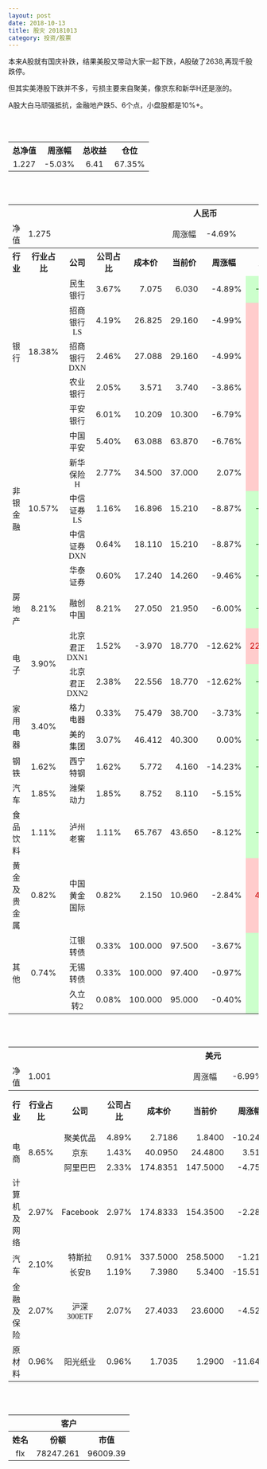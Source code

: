 ```yaml
---
layout: post
date: 2018-10-13
title: 股灾 20181013
category: 投资/股票
---
```


本来A股就有国庆补跌，结果美股又带动大家一起下跌，A股破了2638,再现千股跌停。

但其实美港股下跌并不多，亏损主要来自聚美，像京东和新华H还是涨的。

A股大白马顽强抵抗，金融地产跌5、6个点，小盘股都是10%+。

<br/>
<br/>

<table cellspacing="0" border="0">
	<tr>
		<th height="22" align="center"><font face="Noto Sans CJK SC Regular">总净值</font></th>
		<th align="center"><font face="Noto Sans CJK SC Regular">周涨幅</font></th>
		<th align="center"><font face="Noto Sans CJK SC Regular">总收益</font></th>
		<th align="center"><font face="Noto Sans CJK SC Regular">仓位</font></th>
	</tr>
	<tr>
		<td height="17" align="center" sdval="1.227" sdnum="1033;0;0.000">1.227</td>
		<td align="center" sdval="-0.0503" sdnum="1033;0;0.00%">-5.03%</td>
		<td align="center" sdval="6.41" sdnum="1033;0;0.00">6.41</td>
		<td align="center" sdval="0.6735" sdnum="1033;0;0.00%">67.35%</td>
	</tr>
</table>
<br />
<br />
<table>
	<tr>
		<th colspan="11"  height="21" align="center" valign="middle"><font face="Noto Sans CJK SC Regular">人民币</font></th>
		</tr>
	<tr>
		<td height="17" align="center"><font face="Noto Sans CJK SC Regular">净值</font></td>
		<td colspan="4"  align="left" valign="middle" sdval="1.275" sdnum="1033;">1.275</td>
		<td align="center"><font face="Noto Sans CJK SC Regular">周涨幅</font></td>
		<td colspan="5"  align="left" valign="middle" sdval="-0.0469" sdnum="1033;0;0.00%">-4.69%</td>
		</tr>
	<tr>
		<th height="22" align="center" valign="middle"><font face="Noto Sans CJK SC Regular">行业</font></th>
		<th align="center" valign="middle"><font face="Noto Sans CJK SC Regular">行业占比</font></th>
		<th align="center"><font face="Noto Sans CJK SC Regular">公司</font></th>
		<th align="center"><font face="Noto Sans CJK SC Regular">公司占比</font></th>
		<th align="center"><font face="Noto Sans CJK SC Regular">成本价</font></th>
		<th align="center"><font face="Noto Sans CJK SC Regular">当前价</font></th>
		<th align="center"><font face="Noto Sans CJK SC Regular">周涨幅</font></th>
		<th align="center"><font face="Noto Sans CJK SC Regular">总涨幅</font></th>
		<th align="left"><font face="Noto Sans CJK SC Regular">下一阶梯</font></th>
		<th align="left"><font face="Noto Sans CJK SC Regular">浮动止损价</font></th>
		<th align="center"><font face="Noto Sans CJK SC Regular">止损价</font></th>
	</tr>
	<tr>
		<td rowspan="5"  height="93" align="center" valign="middle"><font face="Noto Sans CJK SC Regular">银行</font></td>
		<td rowspan="5"  align="center" valign="middle" sdval="0.1838" sdnum="1033;0;0.00%">18.38%</td>
		<td align="center"><font face="Noto Sans CJK SC Regular">民生银行</font></td>
		<td align="right" sdval="0.0367" sdnum="1033;0;0.00%">3.67%</td>
		<td align="right" sdval="7.075" sdnum="1033;0;0.000">7.075</td>
		<td align="right" sdval="6.03" sdnum="1033;0;0.000">6.030</td>
		<td align="right" sdval="-0.0489" sdnum="1033;0;0.00%">-4.89%</td>
		<td align="right" bgcolor="#CCFFCC" sdval="-0.149103180212014" sdnum="1033;0;0.00%"><font color="#006600">-14.91%</font></td>
		<td align="right" sdval="8.84375" sdnum="1033;0;0.000">8.844</td>
		<td align="right" sdval="0" sdnum="1033;0;0.000">0.000</td>
		<td align="right" sdval="0" sdnum="1033;0;0.000">0.000</td>
	</tr>
	<tr>
		<td align="center"><font face="Noto Sans CJK SC Regular">招商银行LS</font></td>
		<td align="right" sdval="0.0419" sdnum="1033;0;0.00%">4.19%</td>
		<td align="right" sdval="26.825" sdnum="1033;0;0.000">26.825</td>
		<td align="right" sdval="29.16" sdnum="1033;0;0.000">29.160</td>
		<td align="right" sdval="-0.0499" sdnum="1033;0;0.00%">-4.99%</td>
		<td align="right" bgcolor="#FFCCCC" sdval="0.0856456663560112" sdnum="1033;0;0.00%"><font color="#CC0000">8.56%</font></td>
		<td align="right" sdval="33.53125" sdnum="1033;0;0.000">33.531</td>
		<td align="right" sdval="0" sdnum="1033;0;0.000">0.000</td>
		<td align="right" sdval="0" sdnum="1033;0;0.000">0.000</td>
	</tr>
	<tr>
		<td align="center"><font face="Noto Sans CJK SC Regular">招商银行DXN</font></td>
		<td align="right" sdval="0.0246" sdnum="1033;0;0.00%">2.46%</td>
		<td align="right" sdval="27.088" sdnum="1033;0;0.000">27.088</td>
		<td align="right" sdval="29.16" sdnum="1033;0;0.000">29.160</td>
		<td align="right" sdval="-0.0499" sdnum="1033;0;0.00%">-4.99%</td>
		<td align="right" bgcolor="#FFCCCC" sdval="0.0750914353219136" sdnum="1033;0;0.00%"><font color="#CC0000">7.51%</font></td>
		<td align="right" sdval="33.86" sdnum="1033;0;0.000">33.860</td>
		<td align="right" sdval="0" sdnum="1033;0;0.000">0.000</td>
		<td align="right" sdval="0" sdnum="1033;0;0.000">0.000</td>
	</tr>
	<tr>
		<td align="center"><font face="Noto Sans CJK SC Regular">农业银行</font></td>
		<td align="right" sdval="0.0205" sdnum="1033;0;0.00%">2.05%</td>
		<td align="right" sdval="3.571" sdnum="1033;0;0.000">3.571</td>
		<td align="right" sdval="3.74" sdnum="1033;0;0.000">3.740</td>
		<td align="right" sdval="-0.0386" sdnum="1033;0;0.00%">-3.86%</td>
		<td align="right" bgcolor="#FFCCCC" sdval="0.0459256790814897" sdnum="1033;0;0.00%"><font color="#CC0000">4.59%</font></td>
		<td align="right" sdval="4.46375" sdnum="1033;0;0.000">4.464</td>
		<td align="right" sdval="0" sdnum="1033;0;0.000">0.000</td>
		<td align="right" sdval="0" sdnum="1033;0;0.000">0.000</td>
	</tr>
	<tr>
		<td align="center"><font face="Noto Sans CJK SC Regular">平安银行</font></td>
		<td align="right" sdval="0.0601" sdnum="1033;0;0.00%">6.01%</td>
		<td align="right" sdval="10.209" sdnum="1033;0;0.000">10.209</td>
		<td align="right" sdval="10.3" sdnum="1033;0;0.000">10.300</td>
		<td align="right" sdval="-0.0679" sdnum="1033;0;0.00%">-6.79%</td>
		<td align="right" bgcolor="#FFCCCC" sdval="0.00751370359486736" sdnum="1033;0;0.00%"><font color="#CC0000">0.75%</font></td>
		<td align="right" sdval="12.76125" sdnum="1033;0;0.000">12.761</td>
		<td align="right" sdval="0" sdnum="1033;0;0.000">0.000</td>
		<td align="right" sdval="0" sdnum="1033;0;0.000">0.000</td>
	</tr>
	<tr>
		<td rowspan="5"  height="87" align="center" valign="middle"><font face="Noto Sans CJK SC Regular">非银金融</font></td>
		<td rowspan="5"  align="center" valign="middle" sdval="0.1057" sdnum="1033;0;0.00%">10.57%</td>
		<td align="center"><font face="Noto Sans CJK SC Regular">中国平安</font></td>
		<td align="right" sdval="0.054" sdnum="1033;0;0.00%">5.40%</td>
		<td align="right" sdval="63.088" sdnum="1033;0;0.000">63.088</td>
		<td align="right" sdval="63.87" sdnum="1033;0;0.000">63.870</td>
		<td align="right" sdval="-0.0676" sdnum="1033;0;0.00%">-6.76%</td>
		<td align="right" bgcolor="#FFCCCC" sdval="0.0109953842252091" sdnum="1033;0;0.00%"><font color="#CC0000">1.10%</font></td>
		<td align="right" sdval="78.86" sdnum="1033;0;0.000">78.860</td>
		<td align="right" sdval="0" sdnum="1033;0;0.000">0.000</td>
		<td align="right" sdval="0" sdnum="1033;0;0.000">0.000</td>
	</tr>
	<tr>
		<td align="center"><font face="Noto Sans CJK SC Regular">新华保险H</font></td>
		<td align="right" sdval="0.0277" sdnum="1033;0;0.00%">2.77%</td>
		<td align="right" sdval="34.5" sdnum="1033;0;0.000">34.500</td>
		<td align="right" sdval="37" sdnum="1033;0;0.000">37.000</td>
		<td align="right" sdval="0.0207" sdnum="1033;0;0.00%">2.07%</td>
		<td align="right" bgcolor="#FFCCCC" sdval="0.0710637681159421" sdnum="1033;0;0.00%"><font color="#CC0000">7.11%</font></td>
		<td align="right" sdval="43.125" sdnum="1033;0;0.000">43.125</td>
		<td align="right" sdval="0" sdnum="1033;0;0.000">0.000</td>
		<td align="right" sdval="0" sdnum="1033;0;0.000">0.000</td>
	</tr>
	<tr>
		<td align="center"><font face="Noto Sans CJK SC Regular">中信证券LS</font></td>
		<td align="right" sdval="0.0116" sdnum="1033;0;0.00%">1.16%</td>
		<td align="right" sdval="16.896" sdnum="1033;0;0.000">16.896</td>
		<td align="right" sdval="15.21" sdnum="1033;0;0.000">15.210</td>
		<td align="right" sdval="-0.0887" sdnum="1033;0;0.00%">-8.87%</td>
		<td align="right" bgcolor="#CCFFCC" sdval="-0.101186931818182" sdnum="1033;0;0.00%"><font color="#006600">-10.12%</font></td>
		<td align="right" sdval="21.12" sdnum="1033;0;0.000">21.120</td>
		<td align="right" sdval="0" sdnum="1033;0;0.000">0.000</td>
		<td align="right" sdval="0" sdnum="1033;0;0.000">0.000</td>
	</tr>
	<tr>
		<td align="center"><font face="Noto Sans CJK SC Regular">中信证券DXN</font></td>
		<td align="right" sdval="0.0064" sdnum="1033;0;0.00%">0.64%</td>
		<td align="right" sdval="18.11" sdnum="1033;0;0.000">18.110</td>
		<td align="right" sdval="15.21" sdnum="1033;0;0.000">15.210</td>
		<td align="right" sdval="-0.0887" sdnum="1033;0;0.00%">-8.87%</td>
		<td align="right" bgcolor="#CCFFCC" sdval="-0.161532523467697" sdnum="1033;0;0.00%"><font color="#006600">-16.15%</font></td>
		<td align="right" sdval="22.6375" sdnum="1033;0;0.000">22.638</td>
		<td align="right" sdval="0" sdnum="1033;0;0.000">0.000</td>
		<td align="right" sdval="0" sdnum="1033;0;0.000">0.000</td>
	</tr>
	<tr>
		<td align="center"><font face="Noto Sans CJK SC Regular">华泰证券</font></td>
		<td align="right" sdval="0.006" sdnum="1033;0;0.00%">0.60%</td>
		<td align="right" sdval="17.24" sdnum="1033;0;0.000">17.240</td>
		<td align="right" sdval="14.26" sdnum="1033;0;0.000">14.260</td>
		<td align="right" sdval="-0.0946" sdnum="1033;0;0.00%">-9.46%</td>
		<td align="right" bgcolor="#CCFFCC" sdval="-0.174253828306264" sdnum="1033;0;0.00%"><font color="#006600">-17.43%</font></td>
		<td align="right" sdval="21.55" sdnum="1033;0;0.000">21.550</td>
		<td align="right" sdval="0" sdnum="1033;0;0.000">0.000</td>
		<td align="right" sdval="0" sdnum="1033;0;0.000">0.000</td>
	</tr>
	<tr>
		<td height="17" align="center" valign="middle"><font face="Noto Sans CJK SC Regular">房地产</font></td>
		<td align="center" valign="middle" sdval="0.0821" sdnum="1033;0;0.00%">8.21%</td>
		<td align="center"><font face="Noto Sans CJK SC Regular">融创中国</font></td>
		<td align="right" sdval="0.0821" sdnum="1033;0;0.00%">8.21%</td>
		<td align="right" sdval="27.05" sdnum="1033;0;0.000">27.050</td>
		<td align="right" sdval="21.95" sdnum="1033;0;0.000">21.950</td>
		<td align="right" sdval="-0.06" sdnum="1033;0;0.00%">-6.00%</td>
		<td align="right" bgcolor="#CCFFCC" sdval="-0.189939741219963" sdnum="1033;0;0.00%"><font color="#006600">-18.99%</font></td>
		<td align="right" sdval="33.8125" sdnum="1033;0;0.000">33.813</td>
		<td align="right" sdval="0" sdnum="1033;0;0.000">0.000</td>
		<td align="right" sdval="0" sdnum="1033;0;0.000">0.000</td>
	</tr>
	<tr>
		<td rowspan="2"  height="43" align="center" valign="middle"><font face="Noto Sans CJK SC Regular">电子</font></td>
		<td rowspan="2"  align="center" valign="middle" sdval="0.039" sdnum="1033;0;0.00%">3.90%</td>
		<td align="center"><font face="Noto Sans CJK SC Regular">北京君正DXN1</font></td>
		<td align="right" sdval="0.0152" sdnum="1033;0;0.00%">1.52%</td>
		<td align="right" sdval="-3.97" sdnum="1033;0;0.000">-3.970</td>
		<td align="right" sdval="18.77" sdnum="1033;0;0.000">18.770</td>
		<td align="right" sdval="-0.1262" sdnum="1033;0;0.00%">-12.62%</td>
		<td align="right" bgcolor="#FFCCCC" sdval="22.74" sdnum="1033;0;0.00%"><font color="#CC0000">2274.00%</font></td>
		<td align="right" bgcolor="#CCFFCC" sdval="28.421709430404" sdnum="1033;0;0.000"><font color="#006600">28.422</font></td>
		<td align="right" bgcolor="#FFCCCC" sdval="20.9183781407773" sdnum="1033;0;0.000"><font color="#CC0000">20.918</font></td>
		<td align="right" sdval="0" sdnum="1033;0;0.000">0.000</td>
	</tr>
	<tr>
		<td align="center"><font face="Noto Sans CJK SC Regular">北京君正DXN2</font></td>
		<td align="right" sdval="0.0238" sdnum="1033;0;0.00%">2.38%</td>
		<td align="right" sdval="22.556" sdnum="1033;0;0.000">22.556</td>
		<td align="right" sdval="18.77" sdnum="1033;0;0.000">18.770</td>
		<td align="right" sdval="-0.1262" sdnum="1033;0;0.00%">-12.62%</td>
		<td align="right" bgcolor="#CCFFCC" sdval="-0.169248909381096" sdnum="1033;0;0.00%"><font color="#006600">-16.92%</font></td>
		<td align="right" sdval="28.195" sdnum="1033;0;0.000">28.195</td>
		<td align="right" sdval="0" sdnum="1033;0;0.000">0.000</td>
		<td align="right" sdval="0" sdnum="1033;0;0.000">0.000</td>
	</tr>
	<tr>
		<td rowspan="2"  height="34" align="center" valign="middle"><font face="Noto Sans CJK SC Regular">家用电器</font></td>
		<td rowspan="2"  align="center" valign="middle" sdval="0.034" sdnum="1033;0;0.00%">3.40%</td>
		<td align="center"><font face="Noto Sans CJK SC Regular">格力电器</font></td>
		<td align="right" sdval="0.0033" sdnum="1033;0;0.00%">0.33%</td>
		<td align="right" sdval="75.479" sdnum="1033;0;0.000">75.479</td>
		<td align="right" sdval="38.7" sdnum="1033;0;0.000">38.700</td>
		<td align="right" sdval="-0.0373" sdnum="1033;0;0.00%">-3.73%</td>
		<td align="right" bgcolor="#CCFFCC" sdval="-0.488674606181852" sdnum="1033;0;0.00%"><font color="#006600">-48.87%</font></td>
		<td align="right" sdval="94.34875" sdnum="1033;0;0.000">94.349</td>
		<td align="right" sdval="0" sdnum="1033;0;0.000">0.000</td>
		<td align="right" sdval="0" sdnum="1033;0;0.000">0.000</td>
	</tr>
	<tr>
		<td align="center"><font face="Noto Sans CJK SC Regular">美的集团</font></td>
		<td align="right" sdval="0.0307" sdnum="1033;0;0.00%">3.07%</td>
		<td align="right" sdval="46.412" sdnum="1033;0;0.000">46.412</td>
		<td align="right" sdval="40.3" sdnum="1033;0;0.000">40.300</td>
		<td align="right" sdval="0" sdnum="1033;0;0.00%">0.00%</td>
		<td align="right" bgcolor="#CCFFCC" sdval="-0.133090080151685" sdnum="1033;0;0.00%"><font color="#006600">-13.31%</font></td>
		<td align="right" sdval="58.015" sdnum="1033;0;0.000">58.015</td>
		<td align="right" sdval="0" sdnum="1033;0;0.000">0.000</td>
		<td align="right" sdval="0" sdnum="1033;0;0.000">0.000</td>
	</tr>
	<tr>
		<td height="17" align="center"><font face="Noto Sans CJK SC Regular">钢铁</font></td>
		<td align="center" valign="middle" sdval="0.0162" sdnum="1033;0;0.00%">1.62%</td>
		<td align="center"><font face="Noto Sans CJK SC Regular">西宁特钢</font></td>
		<td align="right" sdval="0.0162" sdnum="1033;0;0.00%">1.62%</td>
		<td align="right" sdval="5.772" sdnum="1033;0;0.000">5.772</td>
		<td align="right" sdval="4.16" sdnum="1033;0;0.000">4.160</td>
		<td align="right" sdval="-0.1423" sdnum="1033;0;0.00%">-14.23%</td>
		<td align="right" bgcolor="#CCFFCC" sdval="-0.280679279279279" sdnum="1033;0;0.00%"><font color="#006600">-28.07%</font></td>
		<td align="right" sdval="7.215" sdnum="1033;0;0.000">7.215</td>
		<td align="right" sdval="0" sdnum="1033;0;0.000">0.000</td>
		<td align="right" sdval="0" sdnum="1033;0;0.000">0.000</td>
	</tr>
	<tr>
		<td height="17" align="center" valign="middle"><font face="Noto Sans CJK SC Regular">汽车</font></td>
		<td align="center" valign="middle" sdval="0.0185" sdnum="1033;0;0.00%">1.85%</td>
		<td align="center"><font face="Noto Sans CJK SC Regular">潍柴动力</font></td>
		<td align="right" sdval="0.0185" sdnum="1033;0;0.00%">1.85%</td>
		<td align="right" sdval="8.752" sdnum="1033;0;0.000">8.752</td>
		<td align="right" sdval="8.11" sdnum="1033;0;0.000">8.110</td>
		<td align="right" sdval="-0.0515" sdnum="1033;0;0.00%">-5.15%</td>
		<td align="right" bgcolor="#CCFFCC" sdval="-0.0747546617915907" sdnum="1033;0;0.00%"><font color="#006600">-7.48%</font></td>
		<td align="right" sdval="10.94" sdnum="1033;0;0.000">10.940</td>
		<td align="right" sdval="0" sdnum="1033;0;0.000">0.000</td>
		<td align="right" sdval="0" sdnum="1033;0;0.000">0.000</td>
	</tr>
	<tr>
		<td height="17" align="center"><font face="Noto Sans CJK SC Regular">食品饮料</font></td>
		<td align="center" valign="middle" sdval="0.0111" sdnum="1033;0;0.00%">1.11%</td>
		<td align="center"><font face="Noto Sans CJK SC Regular">泸州老窖</font></td>
		<td align="right" sdval="0.0111" sdnum="1033;0;0.00%">1.11%</td>
		<td align="right" sdval="65.767" sdnum="1033;0;0.000">65.767</td>
		<td align="right" sdval="43.65" sdnum="1033;0;0.000">43.650</td>
		<td align="right" sdval="-0.0812" sdnum="1033;0;0.00%">-8.12%</td>
		<td align="right" bgcolor="#CCFFCC" sdval="-0.337693277783691" sdnum="1033;0;0.00%"><font color="#006600">-33.77%</font></td>
		<td align="right" sdval="82.20875" sdnum="1033;0;0.000">82.209</td>
		<td align="right" sdval="0" sdnum="1033;0;0.000">0.000</td>
		<td align="right" sdval="0" sdnum="1033;0;0.000">0.000</td>
	</tr>
	<tr>
		<td height="17" align="center"><font face="Noto Sans CJK SC Regular">黄金及贵金属</font></td>
		<td align="center" valign="middle" sdval="0.0082" sdnum="1033;0;0.00%">0.82%</td>
		<td align="center"><font face="Noto Sans CJK SC Regular">中国黄金国际</font></td>
		<td align="right" sdval="0.0082" sdnum="1033;0;0.00%">0.82%</td>
		<td align="right" sdval="2.15" sdnum="1033;0;0.000">2.150</td>
		<td align="right" sdval="10.96" sdnum="1033;0;0.000">10.960</td>
		<td align="right" sdval="-0.0284" sdnum="1033;0;0.00%">-2.84%</td>
		<td align="right" bgcolor="#FFCCCC" sdval="4.09627441860465" sdnum="1033;0;0.00%"><font color="#CC0000">409.63%</font></td>
		<td align="right" bgcolor="#CCFFCC" sdval="12.814998626709" sdnum="1033;0;0.000"><font color="#006600">12.815</font></td>
		<td align="right" bgcolor="#FFCCCC" sdval="9.43183898925781" sdnum="1033;0;0.000"><font color="#CC0000">9.432</font></td>
		<td align="right" sdval="0" sdnum="1033;0;0.000">0.000</td>
	</tr>
	<tr>
		<td rowspan="3"  height="55" align="center" valign="middle"><font face="Noto Sans CJK SC Regular">其他</font></td>
		<td rowspan="3"  align="center" valign="middle" sdval="0.0074" sdnum="1033;0;0.00%">0.74%</td>
		<td align="center"><font face="Noto Sans CJK SC Regular"> 江银转债</font></td>
		<td align="right" sdval="0.0033" sdnum="1033;0;0.00%">0.33%</td>
		<td align="right" sdval="100" sdnum="1033;0;0.000">100.000</td>
		<td align="right" sdval="97.5" sdnum="1033;0;0.000">97.500</td>
		<td align="right" sdval="-0.0367" sdnum="1033;0;0.00%">-3.67%</td>
		<td align="right" bgcolor="#CCFFCC" sdval="-0.0264000000000001" sdnum="1033;0;0.00%"><font color="#006600">-2.64%</font></td>
		<td align="right" sdval="125" sdnum="1033;0;0.000">125.000</td>
		<td align="right" sdval="0" sdnum="1033;0;0.000">0.000</td>
		<td align="right" sdval="0" sdnum="1033;0;0.000">0.000</td>
	</tr>
	<tr>
		<td align="center"><font face="Noto Sans CJK SC Regular">无锡转债</font></td>
		<td align="right" sdval="0.0033" sdnum="1033;0;0.00%">0.33%</td>
		<td align="right" sdval="100" sdnum="1033;0;0.000">100.000</td>
		<td align="right" sdval="97.4" sdnum="1033;0;0.000">97.400</td>
		<td align="right" sdval="-0.0097" sdnum="1033;0;0.00%">-0.97%</td>
		<td align="right" bgcolor="#CCFFCC" sdval="-0.0274" sdnum="1033;0;0.00%"><font color="#006600">-2.74%</font></td>
		<td align="right" sdval="125" sdnum="1033;0;0.000">125.000</td>
		<td align="right" sdval="0" sdnum="1033;0;0.000">0.000</td>
		<td align="right" sdval="0" sdnum="1033;0;0.000">0.000</td>
	</tr>
	<tr>
		<td align="center"><font face="Noto Sans CJK SC Regular">久立转2</font></td>
		<td align="right" sdval="0.0008" sdnum="1033;0;0.00%">0.08%</td>
		<td align="right" sdval="100" sdnum="1033;0;0.000">100.000</td>
		<td align="right" sdval="95" sdnum="1033;0;0.000">95.000</td>
		<td align="right" sdval="-0.004" sdnum="1033;0;0.00%">-0.40%</td>
		<td align="right" bgcolor="#CCFFCC" sdval="-0.0514000000000001" sdnum="1033;0;0.00%"><font color="#006600">-5.14%</font></td>
		<td align="right" sdval="125" sdnum="1033;0;0.000">125.000</td>
		<td align="right" sdval="0" sdnum="1033;0;0.000">0.000</td>
		<td align="right" sdval="0" sdnum="1033;0;0.000">0.000</td>
	</tr>
</table>
<br />
<br />
<table>
	<tr>
		<th colspan="11"  height="21" align="center" valign="middle"><font face="Noto Sans CJK SC Regular">美元</font></th>
		</tr>
	<tr>
		<td height="17" align="center"><font face="Noto Sans CJK SC Regular">净值</font></td>
		<td colspan="4"  align="left" valign="middle" sdval="1.001" sdnum="1033;">1.001</td>
		<td align="center"><font face="Noto Sans CJK SC Regular">周涨幅</font></td>
		<td colspan="5"  align="left" valign="middle" sdval="-0.0699" sdnum="1033;0;0.00%">-6.99%</td>
		</tr>
	<tr>
		<th height="21" align="center" valign="middle"><font face="Noto Sans CJK SC Regular">行业</font></th>
		<th align="center" valign="middle"><font face="Noto Sans CJK SC Regular">行业占比</font></th>
		<th align="center"><font face="Noto Sans CJK SC Regular">公司</font></th>
		<th align="center"><font face="Noto Sans CJK SC Regular">公司占比</font></th>
		<th align="center"><font face="Noto Sans CJK SC Regular">成本价</font></th>
		<th align="center"><font face="Noto Sans CJK SC Regular">当前价</font></th>
		<th align="center"><font face="Noto Sans CJK SC Regular">周涨幅</font></th>
		<th align="center"><font face="Noto Sans CJK SC Regular">总涨幅</font></th>
		<th align="left"><font face="Noto Sans CJK SC Regular">下一阶梯</font></th>
		<th align="left"><font face="Noto Sans CJK SC Regular">浮动止损价</font></th>
		<th align="center"><font face="Noto Sans CJK SC Regular">止损价</font></th>
	</tr>
	<tr>
		<td rowspan="3"  height="51" align="center" valign="middle"><font face="Noto Sans CJK SC Regular">电商</font></td>
		<td rowspan="3"  align="center" valign="middle" sdval="0.0865" sdnum="1033;0;0.00%">8.65%</td>
		<td align="center" sdnum="1033;0;0.00%"><font face="Noto Sans CJK SC Regular">聚美优品</font></td>
		<td align="right" sdval="0.0489" sdnum="1033;0;0.00%">4.89%</td>
		<td align="right" sdval="2.7186" sdnum="1033;0;0.0000">2.7186</td>
		<td align="right" sdval="1.84" sdnum="1033;0;0.0000">1.8400</td>
		<td align="right" sdval="-0.1024" sdnum="1033;0;0.00%">-10.24%</td>
		<td align="right" bgcolor="#CCFFCC" sdval="-0.324581049069374" sdnum="1033;0;0.00%"><font color="#006600">-32.46%</font></td>
		<td align="right" sdval="3.39825" sdnum="1033;0;0.000">3.398</td>
		<td align="right" sdval="0" sdnum="1033;0;0.000">0.000</td>
		<td align="right" sdval="0" sdnum="1033;0;0.000">0.000</td>
	</tr>
	<tr>
		<td align="center" sdnum="1033;0;0.00%"><font face="Noto Sans CJK SC Regular">京东</font></td>
		<td align="right" sdval="0.0143" sdnum="1033;0;0.00%">1.43%</td>
		<td align="right" sdval="40.095" sdnum="1033;0;0.0000">40.0950</td>
		<td align="right" sdval="24.48" sdnum="1033;0;0.0000">24.4800</td>
		<td align="right" sdval="0.0351" sdnum="1033;0;0.00%">3.51%</td>
		<td align="right" bgcolor="#CCFFCC" sdval="-0.390850056116723" sdnum="1033;0;0.00%"><font color="#006600">-39.09%</font></td>
		<td align="right" sdval="50.11875" sdnum="1033;0;0.000">50.119</td>
		<td align="right" sdval="0" sdnum="1033;0;0.000">0.000</td>
		<td align="right" sdval="0" sdnum="1033;0;0.000">0.000</td>
	</tr>
	<tr>
		<td align="center" sdnum="1033;0;0.00%"><font face="Noto Sans CJK SC Regular">阿里巴巴</font></td>
		<td align="right" sdval="0.0233" sdnum="1033;0;0.00%">2.33%</td>
		<td align="right" sdval="174.8351" sdnum="1033;0;0.0000">174.8351</td>
		<td align="right" sdval="147.5" sdnum="1033;0;0.0000">147.5000</td>
		<td align="right" sdval="-0.0475" sdnum="1033;0;0.00%">-4.75%</td>
		<td align="right" bgcolor="#CCFFCC" sdval="-0.157747895817259" sdnum="1033;0;0.00%"><font color="#006600">-15.77%</font></td>
		<td align="right" sdval="218.543875" sdnum="1033;0;0.000">218.544</td>
		<td align="right" sdval="0" sdnum="1033;0;0.000">0.000</td>
		<td align="right" sdval="0" sdnum="1033;0;0.000">0.000</td>
	</tr>
	<tr>
		<td height="17" align="center"><font face="Noto Sans CJK SC Regular">计算机及网络</font></td>
		<td align="center" sdval="0.0297" sdnum="1033;0;0.00%">2.97%</td>
		<td align="center" sdnum="1033;0;0.00%">Facebook</td>
		<td align="right" sdval="0.0297" sdnum="1033;0;0.00%">2.97%</td>
		<td align="right" sdval="174.8333" sdnum="1033;0;0.0000">174.8333</td>
		<td align="right" sdval="154.35" sdnum="1033;0;0.0000">154.3500</td>
		<td align="right" sdval="-0.0228" sdnum="1033;0;0.00%">-2.28%</td>
		<td align="right" bgcolor="#CCFFCC" sdval="-0.118559030916879" sdnum="1033;0;0.00%"><font color="#006600">-11.86%</font></td>
		<td align="right" sdval="218.541625" sdnum="1033;0;0.000">218.542</td>
		<td align="right" sdval="0" sdnum="1033;0;0.000">0.000</td>
		<td align="right" sdval="0" sdnum="1033;0;0.000">0.000</td>
	</tr>
	<tr>
		<td rowspan="2"  height="38" align="center" valign="middle"><font face="Noto Sans CJK SC Regular">汽车</font></td>
		<td rowspan="2"  align="center" valign="middle" sdval="0.021" sdnum="1033;0;0.00%">2.10%</td>
		<td align="center" sdnum="1033;0;0.00%"><font face="Noto Sans CJK SC Regular">特斯拉</font></td>
		<td align="right" sdval="0.0091" sdnum="1033;0;0.00%">0.91%</td>
		<td align="right" sdval="337.5" sdnum="1033;0;0.0000">337.5000</td>
		<td align="right" sdval="258.5" sdnum="1033;0;0.0000">258.5000</td>
		<td align="right" sdval="-0.0121" sdnum="1033;0;0.00%">-1.21%</td>
		<td align="right" bgcolor="#CCFFCC" sdval="-0.235474074074074" sdnum="1033;0;0.00%"><font color="#006600">-23.55%</font></td>
		<td align="right" sdval="421.875" sdnum="1033;0;0.000">421.875</td>
		<td align="right" sdval="0" sdnum="1033;0;0.000">0.000</td>
		<td align="right" sdval="0" sdnum="1033;0;0.000">0.000</td>
	</tr>
	<tr>
		<td align="center" sdnum="1033;0;0.00%"><font face="Noto Sans CJK SC Regular">长安B</font></td>
		<td align="right" sdval="0.0119" sdnum="1033;0;0.00%">1.19%</td>
		<td align="right" sdval="7.398" sdnum="1033;0;0.0000">7.3980</td>
		<td align="right" sdval="5.34" sdnum="1033;0;0.0000">5.3400</td>
		<td align="right" sdval="-0.1551" sdnum="1033;0;0.00%">-15.51%</td>
		<td align="right" bgcolor="#CCFFCC" sdval="-0.279583292781833" sdnum="1033;0;0.00%"><font color="#006600">-27.96%</font></td>
		<td align="right" sdval="9.2475" sdnum="1033;0;0.000">9.248</td>
		<td align="right" sdval="0" sdnum="1033;0;0.000">0.000</td>
		<td align="right" sdval="0" sdnum="1033;0;0.000">0.000</td>
	</tr>
	<tr>
		<td height="21" align="center"><font face="Noto Sans CJK SC Regular"> 金融及保险</font></td>
		<td align="center" sdval="0.0207" sdnum="1033;0;0.00%">2.07%</td>
		<td align="center" sdnum="1033;0;0.00%"><font face="Noto Sans CJK SC Regular">沪深300ETF</font></td>
		<td align="right" sdval="0.0207" sdnum="1033;0;0.00%">2.07%</td>
		<td align="right" sdval="27.4033" sdnum="1033;0;0.0000">27.4033</td>
		<td align="right" sdval="23.6" sdnum="1033;0;0.0000">23.6000</td>
		<td align="right" sdval="-0.0452" sdnum="1033;0;0.00%">-4.52%</td>
		<td align="right" bgcolor="#CCFFCC" sdval="-0.140189853776735" sdnum="1033;0;0.00%"><font color="#006600">-14.02%</font></td>
		<td align="right" sdval="34.254125" sdnum="1033;0;0.000">34.254</td>
		<td align="right" sdval="0" sdnum="1033;0;0.000">0.000</td>
		<td align="right" sdval="0" sdnum="1033;0;0.000">0.000</td>
	</tr>
	<tr>
		<td height="17" align="center"><font face="Noto Sans CJK SC Regular">原材料</font></td>
		<td align="center" sdval="0.0096" sdnum="1033;0;0.00%">0.96%</td>
		<td align="center" sdnum="1033;0;0.00%"><font face="Noto Sans CJK SC Regular">阳光纸业</font></td>
		<td align="right" sdval="0.0096" sdnum="1033;0;0.00%">0.96%</td>
		<td align="right" sdval="1.7035" sdnum="1033;0;0.0000">1.7035</td>
		<td align="right" sdval="1.29" sdnum="1033;0;0.0000">1.2900</td>
		<td align="right" sdval="-0.1164" sdnum="1033;0;0.00%">-11.64%</td>
		<td align="right" bgcolor="#CCFFCC" sdval="-0.244135544467273" sdnum="1033;0;0.00%"><font color="#006600">-24.41%</font></td>
		<td align="right" sdval="2.129375" sdnum="1033;0;0.000">2.129</td>
		<td align="right" sdval="0" sdnum="1033;0;0.000">0.000</td>
		<td align="right" sdval="0" sdnum="1033;0;0.000">0.000</td>
	</tr>
</table>
<br />
<br />
<table>
	<tr>
		<th colspan="11"  height="21" align="center" valign="middle"><font face="Noto Sans CJK SC Regular">客户</font></th>
		</tr>
	<tr>
		<th height="21" align="center"><font face="Noto Sans CJK SC Regular">姓名</font></th>
		<th align="center"><font face="Noto Sans CJK SC Regular">份额</font></th>
		<th align="center"><font face="Noto Sans CJK SC Regular">市值</font></th>
	</tr>
	<tr>
		<td height="17" align="center">flx</td>
		<td align="center" sdval="78247.261" sdnum="1033;">78247.261</td>
		<td align="center" sdval="96009.389247" sdnum="1033;0;0.00">96009.39</td>
	</tr>
</table>
